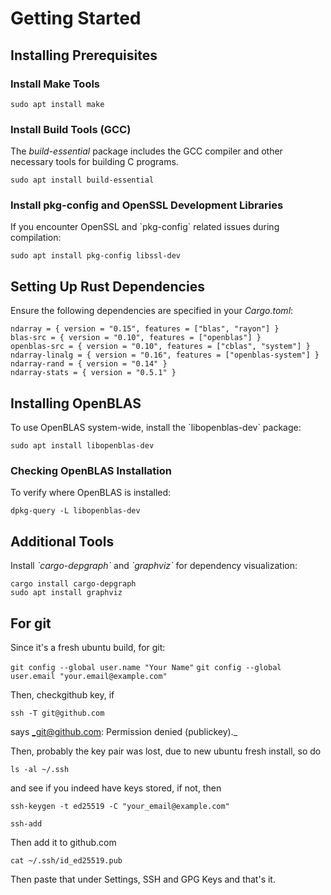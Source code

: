 # Getting Started

## Installing Prerequisites

### Install Make Tools

`sudo apt install make`

### Install Build Tools (GCC)

The _build-essential_ package includes the GCC compiler and other necessary tools for building C programs.

`sudo apt install build-essential`

### Install pkg-config and OpenSSL Development Libraries

If you encounter OpenSSL and \`pkg-config\` related issues during compilation:

`sudo apt install pkg-config libssl-dev`

## Setting Up Rust Dependencies

Ensure the following dependencies are specified in your _Cargo.toml_:

```
ndarray = { version = "0.15", features = ["blas", "rayon"] }
blas-src = { version = "0.10", features = ["openblas"] }
openblas-src = { version = "0.10", features = ["cblas", "system"] }
ndarray-linalg = { version = "0.16", features = ["openblas-system"] }
ndarray-rand = { version = "0.14" }
ndarray-stats = { version = "0.5.1" }
```

## Installing OpenBLAS

To use OpenBLAS system-wide, install the \`libopenblas-dev\` package:

`sudo apt install libopenblas-dev`

### Checking OpenBLAS Installation

To verify where OpenBLAS is installed:

`dpkg-query -L libopenblas-dev`

## Additional Tools

Install _\`_cargo-depgraph_\`_ and _\`_graphviz_\`_ for dependency visualization:

```
cargo install cargo-depgraph
sudo apt install graphviz
```

## For git

Since it's a fresh ubuntu build, for git:

`git config --global user.name "Your Name"`
`git config --global user.email "your.email@example.com"`

Then, checkgithub key, if 

`ssh -T git@github.com`

says _git@github.com: Permission denied (publickey)._

Then, probably the key pair was lost, due to new ubuntu fresh install, so do 

`ls -al ~/.ssh`

and see if you indeed have keys stored, if not, then

`ssh-keygen -t ed25519 -C "your_email@example.com"`

`ssh-add`

Then add it to github.com

`cat ~/.ssh/id_ed25519.pub`

Then paste that under Settings, SSH and GPG Keys and that's it.


